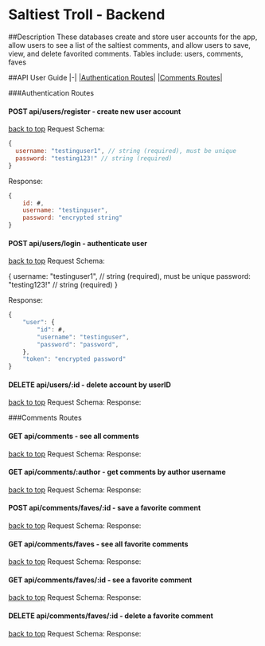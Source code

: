 # **Saltiest Troll - Backend**

##Description
These databases create and store user accounts for the app, allow users to see a list of the saltiest comments, and allow users to save, view, and delete favorited comments.
Tables include: users, comments, faves

##API User Guide
|-|
|[Authentication Routes](#Authentication-Routes)|
|[Comments Routes](#Comments-Routes)|

###Authentication Routes

#### POST api/users/register - create new user account
[back to top](#api-user-guide)
Request Schema:

```javascript
{
  username: "testinguser1", // string (required), must be unique
  password: "testing123!" // string (required) 
}
```

Response:

```javascript
{
    id: #,
    username: "testinguser",
    password: "encrypted string"
}
```

#### POST api/users/login - authenticate user
[back to top](#api-user-guide)
Request Schema:

{
  username: "testinguser1", // string (required), must be unique
  password: "testing123!" // string (required) 
}


Response:

```javascript
{
    "user": {
        "id": #,
        "username": "testinguser",
        "password": "password",
    },
    "token": "encrypted password"
}
```



#### DELETE api/users/:id - delete account by userID
[back to top](#api-user-guide)
Request Schema:
Response:


###Comments Routes
#### GET api/comments - see all comments
[back to top](#api-user-guide)
Request Schema:
Response:

#### GET api/comments/:author - get comments by author username
[back to top](#api-user-guide)
Request Schema:
Response:

#### POST api/comments/faves/:id - save a favorite comment
[back to top](#api-user-guide)
Request Schema:
Response:

#### GET api/comments/faves - see all favorite comments
[back to top](#api-user-guide)
Request Schema:
Response:

#### GET api/comments/faves/:id - see a favorite comment
[back to top](#api-user-guide)
Request Schema:
Response:

#### DELETE api/comments/faves/:id - delete a favorite comment 
[back to top](#api-user-guide)
Request Schema:
Response:
